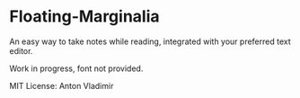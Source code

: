 # Floating-Marginalia
An easy way to take notes while reading, integrated with your preferred text editor.

Work in progress, font not provided.

MIT License: Anton Vladimir
